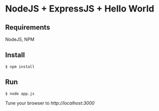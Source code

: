 # NodeJS + ExpressJS + Hello World

## Requirements

NodeJS, NPM

## Install

```
$ npm install
```

## Run

```
$ node app.js
```

Tune your browser to *http://localhost:3000*
